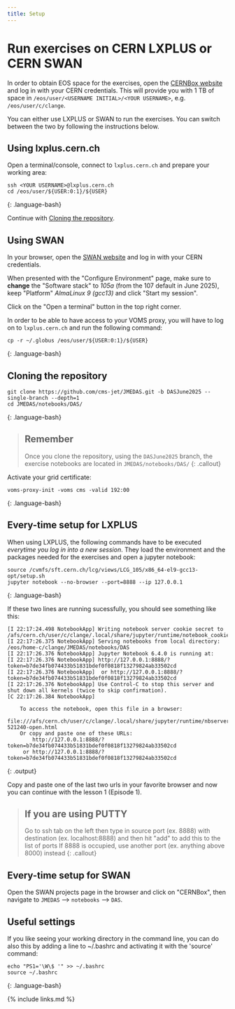 ```yaml
---
title: Setup
---
```


# Run exercises on CERN LXPLUS or CERN SWAN

In order to obtain EOS space for the exercises, open the
[CERNBox website](https://cernbox.cern.ch/) and log in with your CERN credentials.
This will provide you with 1 TB of space in
`/eos/user/<USERNAME INITIAL>/<YOUR USERNAME>`, e.g. `/eos/user/c/clange`.

You can either use LXPLUS or SWAN to run the exercises.
You can switch between the two by following the instructions below.

## Using lxplus.cern.ch

Open a terminal/console, connect to `lxplus.cern.ch` and prepare your working area:

~~~
ssh <YOUR USERNAME>@lxplus.cern.ch
cd /eos/user/${USER:0:1}/${USER}
~~~
{: .language-bash}

Continue with [Cloning the repository](#cloning-the-repository).

## Using SWAN

In your browser, open the [SWAN website](https://swan.cern.ch/) and
log in with your CERN credentials.

When presented with the "Configure Environment" page, make sure to **change** the
"Software stack" to _105a_ (from the 107 default in June 2025),
keep "Platform" _AlmaLinux 9 (gcc13)_
and click "Start my session".

Click on the "Open a terminal" button in the top right corner.

In order to be able to have access to your VOMS proxy, you will
have to log on to `lxplus.cern.ch` and run the following command:

~~~
cp -r ~/.globus /eos/user/${USER:0:1}/${USER}
~~~
{: .language-bash}

## Cloning the repository

~~~
git clone https://github.com/cms-jet/JMEDAS.git -b DASJune2025 --single-branch --depth=1
cd JMEDAS/notebooks/DAS/
~~~
{: .language-bash}

> ## Remember
> Once you clone the repository, using the `DASJune2025` branch, the exercise notebooks are located
> in `JMEDAS/notebooks/DAS/`
{: .callout}

Activate your grid certificate:

~~~
voms-proxy-init -voms cms -valid 192:00
~~~
{: .language-bash}

## Every-time setup for LXPLUS

When using LXPLUS, the following commands have to be executed
*everytime you log in into a new session*.
They load the environment and the packages needed for the exercises
and open a jupyter notebook:

~~~
source /cvmfs/sft.cern.ch/lcg/views/LCG_105/x86_64-el9-gcc13-opt/setup.sh
jupyter notebook --no-browser --port=8888 --ip 127.0.0.1
~~~
{: .language-bash}

If these two lines are running sucessfully, you should see something like this:

~~~
[I 22:17:24.498 NotebookApp] Writing notebook server cookie secret to /afs/cern.ch/user/c/clange/.local/share/jupyter/runtime/notebook_cookie_secret
[I 22:17:26.375 NotebookApp] Serving notebooks from local directory: /eos/home-c/clange/JMEDAS/notebooks/DAS
[I 22:17:26.376 NotebookApp] Jupyter Notebook 6.4.0 is running at:
[I 22:17:26.376 NotebookApp] http://127.0.0.1:8888/?token=b7de34fb074433b51831bdef0f0818f13279824ab33502cd
[I 22:17:26.376 NotebookApp]  or http://127.0.0.1:8888/?token=b7de34fb074433b51831bdef0f0818f13279824ab33502cd
[I 22:17:26.376 NotebookApp] Use Control-C to stop this server and shut down all kernels (twice to skip confirmation).
[C 22:17:26.384 NotebookApp]

    To access the notebook, open this file in a browser:
        file:///afs/cern.ch/user/c/clange/.local/share/jupyter/runtime/nbserver-521240-open.html
    Or copy and paste one of these URLs:
        http://127.0.0.1:8888/?token=b7de34fb074433b51831bdef0f0818f13279824ab33502cd
     or http://127.0.0.1:8888/?token=b7de34fb074433b51831bdef0f0818f13279824ab33502cd

~~~
{: .output}

Copy and paste one of the last two urls in your favorite browser and now you can continue with the lesson 1 (Episode 1).

> ## If you are using PUTTY
> Go to ssh tab on the left then type in source port (ex. 8888) with destination (ex. localhost:8888) and then hit "add" to add this to the list of ports
> If 8888 is occupied, use another port (ex. anything above 8000) instead
{: .callout}

## Every-time setup for SWAN

Open the SWAN projects page in the browser and click on
"CERNBox", then navigate to
`JMEDAS` --> `notebooks` --> `DAS`.

## Useful settings

If you like seeing your working directory in the command line,
you can do also this by adding a line to ~/.bashrc and activating
it with the 'source' command:

~~~
echo "PS1='\W\$ '" >> ~/.bashrc
source ~/.bashrc
~~~
{: .language-bash}

{% include links.md %}
